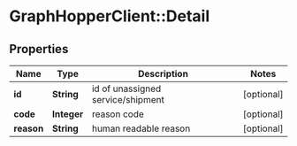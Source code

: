 # GraphHopperClient::Detail

## Properties
Name | Type | Description | Notes
------------ | ------------- | ------------- | -------------
**id** | **String** | id of unassigned service/shipment | [optional] 
**code** | **Integer** | reason code | [optional] 
**reason** | **String** | human readable reason | [optional] 


